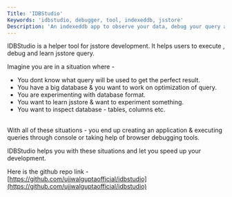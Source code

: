 ```yaml
---
Title: 'IDBStudio'
Keywords: 'idbstudio, debugger, tool, indexeddb, jsstore'
Description: 'An indexeddb app to observe your data, debug your query and much more.'
---
```


IDBStudio is a helper tool for jsstore development. It helps users to execute , debug and learn jsstore query.

Imagine you are in a situation where -

- You dont know what query will be used to get the perfect result.
- You have a big database & you want to work on optimization of query.
- You are experimenting with database format.
- You want to learn jsstore & want to experiment something.
- You want to inspect database - tables, columns etc.

<br>
With all of these situations - you end up creating an application & executing queries through console or taking help of browser debugging tools.

IDBStudio helps you with these situations and let you speed up your development.

Here is the github repo link - [https://github.com/ujjwalguptaofficial/idbstudio](https://github.com/ujjwalguptaofficial/idbstudio)
